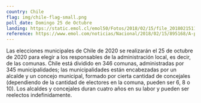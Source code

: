 ```yaml
---
country: Chile
flag: img/chile-flag-small.png
poll_date: Domingo 25 de Octubre
landing: https://static.emol.cl/emol50/Fotos/2018/02/15/file_20180215114429.jpg
reference: https://www.emol.com/noticias/Nacional/2018/02/15/895168/A-pocas-semanas-de-la-designacion-de-intendentes-Que-se-jugaran-los-partidos-en-la-eleccion-de-gobernadores-regionales-en-2020.html
---
```

Las elecciones municipales de Chile de 2020 se realizarán el 25 de octubre de 2020 para elegir a los responsables de la administración local, es decir, de las comunas. Chile está dividido en 346 comunas, administradas por 345 municipalidades; las municipalidades están encabezadas por un alcalde y un concejo municipal, formado por cierta cantidad de concejales (dependiendo de la cantidad de electores en la comuna, pueden ser 6, 8 o 10). Los alcaldes y concejales duran cuatro años en su labor y pueden ser reelectos indefinidamente.
